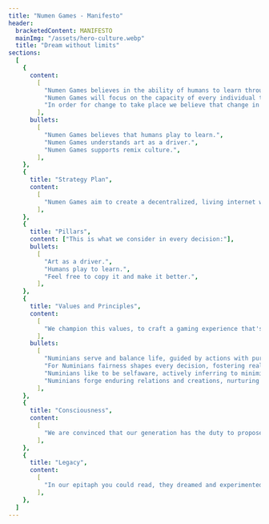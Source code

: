 ```yaml
---
title: "Numen Games - Manifesto"
header:
  bracketedContent: MANIFESTO
  mainImg: "/assets/hero-culture.webp"
  title: "Dream without limits"
sections:
  [
    {
      content:
        [
          "Numen Games believes in the ability of humans to learn through play and the power of games to enrich and improve the quality of human relationships, as well as their inherent necessity to be organized in groups.",
          "Numen Games will focus on the capacity of every individual to make a change through curiosity and creativity, leveling up relations within organizations. We are building a game to work better.",
          "In order for change to take place we believe that change in organizations is necessary. We believe that the inheritance of the Second Industrial Revolution organizations has come to an end and we need to open a new path for digital organizations for humans to thrive. Though we honor what has been learnt in the past, we believe that things can be done differently, putting the focus on the human being and the construction of fairer, stronger relations.",
        ],
      bullets:
        [
          "Numen Games believes that humans play to learn.",
          "Numen Games understands art as a driver.",
          "Numen Games supports remix culture.",
        ],
    },
    {
      title: "Strategy Plan",
      content:
        [
          "Numen Games aim to create a decentralized, living internet where players engage in a gamified structural framework that blends education, exploration, and creative collaboration. Organized into distinct districts aligned with specialized factions, Numinia leverages the power of decentralized knowledge and continuous innovation to keep the experience fresh and engaging. This strategy fosters a community where players are not just participants but co-creators of an ever-evolving narrative, ensuring that Numinia remains a cutting-edge and inclusive space for learning and adventure.",
        ],
    },
    {
      title: "Pillars",
      content: ["This is what we consider in every decision:"],
      bullets:
        [
          "Art as a driver.",
          "Humans play to learn.",
          "Feel free to copy it and make it better.",
        ],
    },
    {
      title: "Values and Principles",
      content:
        [
          "We champion this values, to craft a gaming experience that's not only sustainable but deeply connects and resonates with our users.",
        ],
      bullets:
        [
          "Numinians serve and balance life, guided by actions with purpose, ensuring prosperity for all.",
          "For Numinians fairness shapes every decision, fostering reality, unity, and constructive honesty.",
          "Numinians like to be selfaware, actively inferring to minimize the surprise, exploring beyond the familiar territories, we learn by doing.",
          "Numinians forge enduring relations and creations, nurturing the public good; Sustainability guides our steps.",
        ],
    },
    {
      title: "Consciousness",
      content:
        [
          "We are convinced that our generation has the duty to propose new models for organizations, more balanced, closer to the human being. We want a better world for those who come after us. We wouldn't forgive ourselves for not trying. Capitalism with heart has a place in the future, prosperity will be the outcome of a happier, more balanced and fairer society.",
        ],
    },
    {
      title: "Legacy",
      content:
        [
          "In our epitaph you could read, they dreamed and experimented life, they imagined and took action. They were part of the fight to change the model, they did not let us alone, they built a game with which to create a better world.",
        ],
    },
  ]
---
```

